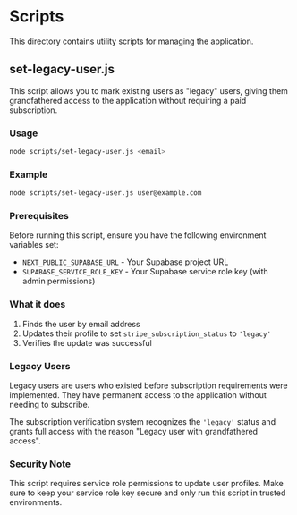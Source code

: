 # Scripts

This directory contains utility scripts for managing the application.

## set-legacy-user.js

This script allows you to mark existing users as "legacy" users, giving them grandfathered access to the application without requiring a paid subscription.

### Usage

```bash
node scripts/set-legacy-user.js <email>
```

### Example

```bash
node scripts/set-legacy-user.js user@example.com
```

### Prerequisites

Before running this script, ensure you have the following environment variables set:

- `NEXT_PUBLIC_SUPABASE_URL` - Your Supabase project URL
- `SUPABASE_SERVICE_ROLE_KEY` - Your Supabase service role key (with admin permissions)

### What it does

1. Finds the user by email address
2. Updates their profile to set `stripe_subscription_status` to `'legacy'`
3. Verifies the update was successful

### Legacy Users

Legacy users are users who existed before subscription requirements were implemented. They have permanent access to the application without needing to subscribe.

The subscription verification system recognizes the `'legacy'` status and grants full access with the reason "Legacy user with grandfathered access".

### Security Note

This script requires service role permissions to update user profiles. Make sure to keep your service role key secure and only run this script in trusted environments. 
